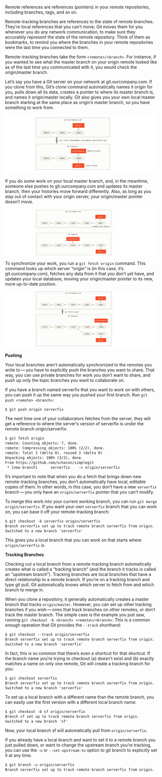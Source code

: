 Remote references are references (pointers) in your *remote* repositories, including branches, tags, and so on.

Remote-tracking branches are references to the state of remote branches. They’re local references that you can’t move; Git moves them for you whenever you do any network communication, to make sure they accurately represent the state of the remote repository. Think of them as bookmarks, to remind you where the branches in your remote repositories were the last time you connected to them.

Remote-tracking branches take the form `<remote>/<branch>`. For instance, if you wanted to see what the master branch on your origin remote looked like as of the last time you communicated with it, you would check the origin/master branch.

Let’s say you have a Git server on your network at git.ourcompany.com. If you clone from this, Git’s clone command automatically names it origin for you, pulls down all its data, creates a pointer to where its master branch is, and names it origin/master locally. Git also gives you your own local master branch starting at the same place as origin’s master branch, so you have something to work from.

![](../images/remote-branch1.png)

If you do some work on your local master branch, and, in the meantime, someone else pushes to git.ourcompany.com and updates its master branch, then your histories move forward differently. Also, as long as you stay out of contact with your origin server, your origin/master pointer doesn’t move.

![](../images/remote-branch2.png)

To synchronize your work, you run a `git fetch origin` command. This command looks up which server “origin” is (in this case, it’s git.ourcompany.com), fetches any data from it that you don’t yet have, and updates your local database, moving your origin/master pointer to its new, more up-to-date position.

![](../images/remote-branch3.png)

**Pushing**

Your local branches aren’t automatically synchronized to the remotes you write to — you have to explicitly push the branches you want to share. That way, you can use private branches for work you don’t want to share, and push up only the topic branches you want to collaborate on.

If you have a branch named serverfix that you want to work on with others, you can push it up the same way you pushed your first branch. Run `git push <remote> <branch>`:

    $ git push origin serverfix

The next time one of your collaborators fetches from the server, they will get a reference to where the server’s version of serverfix is under the remote branch origin/serverfix:

    $ git fetch origin
    remote: Counting objects: 7, done.
    remote: Compressing objects: 100% (2/2), done.
    remote: Total 3 (delta 0), reused 3 (delta 0)
    Unpacking objects: 100% (3/3), done.
    From https://github.com/schacon/simplegit
     * [new branch]      serverfix    -> origin/serverfix

It’s important to note that when you do a fetch that brings down new remote-tracking branches, you don’t automatically have local, editable copies of them. In other words, in this case, you don’t have a new `serverfix` branch — you only have an `origin/serverfix` pointer that you can’t modify.

To merge this work into your current working branch, you can run `git merge origin/serverfix`. If you want your own `serverfix` branch that you can work on, you can base it off your remote-tracking branch:

    $ git checkout -b serverfix origin/serverfix
    Branch serverfix set up to track remote branch serverfix from origin.
    Switched to a new branch 'serverfix'

This gives you a local branch that you can work on that starts where `origin/serverfix` is.

**Tracking Branches**

Checking out a local branch from a remote-tracking branch automatically creates what is called a “tracking branch” (and the branch it tracks is called an “upstream branch”). Tracking branches are local branches that have a direct relationship to a remote branch. If you’re on a tracking branch and type git pull, Git automatically knows which server to fetch from and which branch to merge in.

When you clone a repository, it generally automatically creates a master branch that tracks `origin/master`. However, you can set up other tracking branches if you wish — ones that track branches on other remotes, or don’t track the master branch. The simple case is the example you just saw, running `git checkout -b <branch> <remote>/<branch>`. This is a common enough operation that Git provides the `--track` shorthand:

    $ git checkout --track origin/serverfix
    Branch serverfix set up to track remote branch serverfix from origin.
    Switched to a new branch 'serverfix'

In fact, this is so common that there’s even a shortcut for that shortcut. If the branch name you’re trying to checkout (a) doesn’t exist and (b) exactly matches a name on only one remote, Git will create a tracking branch for you:

    $ git checkout serverfix
    Branch serverfix set up to track remote branch serverfix from origin.
    Switched to a new branch 'serverfix'

To set up a local branch with a different name than the remote branch, you can easily use the first version with a different local branch name:

    $ git checkout -b sf origin/serverfix
    Branch sf set up to track remote branch serverfix from origin.
    Switched to a new branch 'sf'

Now, your local branch sf will automatically pull from `origin/serverfix`.

If you already have a local branch and want to set it to a remote branch you just pulled down, or want to change the upstream branch you’re tracking, you can use the `-u` or `--set-upstream-to` option to git branch to explicitly set it at any time.

    $ git branch -u origin/serverfix
    Branch serverfix set up to track remote branch serverfix from origin.








